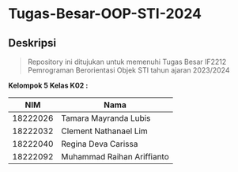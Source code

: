 # Tugas-Besar-OOP-STI-2024

## Deskripsi

> Repository ini ditujukan untuk memenuhi Tugas Besar IF2212 Pemrograman Berorientasi Objek STI tahun ajaran 2023/2024

**Kelompok 5 Kelas K02 :**

| NIM          | Nama                           |
| ---          | ---                            |
| 18222026     | Tamara Mayranda Lubis          |
| 18222032     | Clement Nathanael Lim          |
| 18222040     | Regina Deva Carissa            |
| 18222092     | Muhammad Raihan Ariffianto     |
